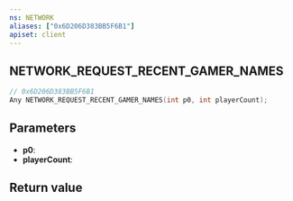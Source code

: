 ```yaml
---
ns: NETWORK
aliases: ["0x6D206D383BB5F6B1"]
apiset: client
---
```

## NETWORK_REQUEST_RECENT_GAMER_NAMES

```c
// 0x6D206D383BB5F6B1
Any NETWORK_REQUEST_RECENT_GAMER_NAMES(int p0, int playerCount);
```


## Parameters
* **p0**:
* **playerCount**:

## Return value